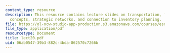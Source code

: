 ```yaml
---
content_type: resource
description: This resource contains lecture slides on transportation, fundamental
  concepts, strategic networks, and connection to inventory planning.
file: https://ol-ocw-studio-app-production.s3.amazonaws.com/courses/esd-260j-logistics-systems-fall-2006/06ab054739b3882c4bda862570c7266b_lect20.pdf
file_type: application/pdf
resourcetype: Document
title: lect20.pdf
uid: 06ab0547-39b3-882c-4bda-862570c7266b
---
```

